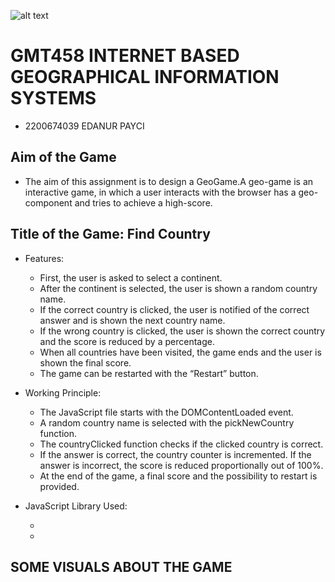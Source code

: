 ![alt text](https://www.freelogovectors.net/wp-content/uploads/2020/07/hacettepe-universitesi-logo-768x178.png)
# GMT458 INTERNET BASED GEOGRAPHICAL INFORMATION SYSTEMS

* 2200674039 EDANUR PAYCI

## Aim of the Game

* The aim of this assignment is to design a GeoGame.A geo-game is an interactive game, in 
which a user interacts with the browser has a geo-component and tries to achieve a 
high-score.

## Title of the Game: Find Country

* Features: <br>
  - First, the user is asked to select a continent. <br>
  - After the continent is selected, the user is shown a random country name. <br>
  - If the correct country is clicked, the user is notified of the correct answer and is shown the next country name. <br>
  - If the wrong country is clicked, the user is shown the correct country and the score is reduced by a percentage. <br>
  - When all countries have been visited, the game ends and the user is shown the final score. <br>
  - The game can be restarted with the “Restart” button. <br>

* Working Principle: <br>
  - The JavaScript file starts with the DOMContentLoaded event. <br>
  - A random country name is selected with the pickNewCountry function. <br>
  - The countryClicked function checks if the clicked country is correct. <br>
  - If the answer is correct, the country counter is incremented. If the answer is incorrect, the score is reduced proportionally out of 100%. <br>
  - At the end of the game, a final score and the possibility to restart is provided. <br>

* JavaScript Library Used: <br>
  -  <br>
  -  <br>

## SOME VISUALS ABOUT THE GAME



